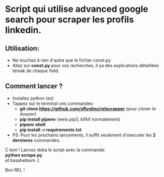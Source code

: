 # Script qui utilise advanced google search pour scraper les profils linkedin.

## Utilisation:
- Ne touchez à rien d'autre que le fichier const.py
- Allez sur **const.py** pour vos recherches, il ya des explications détaillées temak de chaque field.

## Comment lancer ?
- Installez python (ez)
- Tappez sur le terminal ces commandes:
    - **git clone https://github.com/xRyolinx/relscrapper** (pour cloner le dossier)
    - **pip install pipenv** (wela pip3, kifkif normalement)
    - **pipenv shell**
    - **pip install -r requirements.txt**
- PS: Pour les prochains lancements, il suffit seulement d'executer les **2 dernieres** commandes.

C bon ! Lancez doka le script avec la commande:  
**python scrape.py**  
et bssahetkom :)


Bon REL !